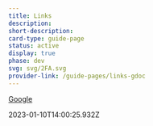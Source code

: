 ```yaml
---
title: Links
description: 
short-description: 
card-type: guide-page
status: active
display: true
phase: dev
svg: svg/2FA.svg
provider-link: /guide-pages/links-gdoc
---
```

<div class="content-section">
<div class="section-container" markdown="1">

[Google](https://google.com)
</div>
</div> 2023-01-10T14:00:25.932Z